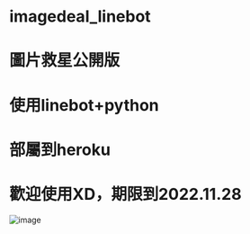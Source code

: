 # imagedeal_linebot
# 圖片救星公開版
# 使用linebot+python
# 部屬到heroku
# 歡迎使用XD，期限到2022.11.28
![image](https://user-images.githubusercontent.com/92706716/188196205-4c4f98b8-4157-42d0-8866-cbb82a9a9ba0.png)
